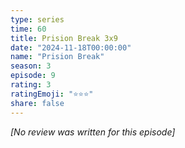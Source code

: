 ```yaml
---
type: series
time: 60
title: Prision Break 3x9
date: "2024-11-18T00:00:00"
name: "Prision Break"
season: 3
episode: 9
rating: 3
ratingEmoji: "⭐️⭐️⭐️"
share: false
---
```


_[No review was written for this episode]_